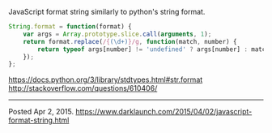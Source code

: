 JavaScript format string similarly to python's string format.

```javascript
String.format = function(format) {
    var args = Array.prototype.slice.call(arguments, 1);
    return format.replace(/{(\d+)}/g, function(match, number) {
        return typeof args[number] != 'undefined' ? args[number] : match;
    });
};
```

https://docs.python.org/3/library/stdtypes.html#str.format
http://stackoverflow.com/questions/610406/

---


Posted Apr 2, 2015.
https://www.darklaunch.com/2015/04/02/javascript-format-string.html